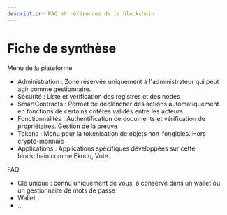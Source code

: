 ```yaml
---
description: FAQ et références de la blockchain
---
```


# Fiche de synthèse

Menu de la plateforme

* Administration : Zone réservée uniquement à l'administrateur qui peut agir comme gestionnaire.
* Sécurité : Liste et vérification des registres et des nodes
* SmartContracts : Permet de déclencher des actions automatiquement en fonctions de certains critères validés entre les acteurs
* Fonctionnalités : Authentification de documents et vérification de propriétaires. Gestion de la preuve
* Tokens : Menu pour la tokenisation de objets non-fongibles. Hors crypto-monnaie
* Applications : Applications spécifiques développées sur cette blockchain comme Ekoco, Vote. 

FAQ

* Clé unique : connu uniquement de vous, à conservé dans un wallet ou un gestionnaire de mots de passe
* Wallet :
* ...

